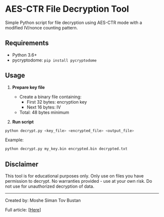 # AES-CTR File Decryption Tool

Simple Python script for file decryption using AES-CTR mode with a modified IV/nonce counting pattern.

## Requirements
- Python 3.6+
- pycryptodome: `pip install pycryptodome`

## Usage

1. **Prepare key file**
   - Create a binary file containing:
     - First 32 bytes: encryption key
     - Next 16 bytes: IV
   - Total: 48 bytes minimum

2. **Run script**
```bash
python decrypt.py <key_file> <encrypted_file> <output_file>
```

Example:
```bash
python decrypt.py my_key.bin encrypted.bin decrypted.txt
```

## Disclaimer

This tool is for educational purposes only. Only use on files you have permission to decrypt. No warranties provided - use at your own risk. Do not use for unauthorized decryption of data.

---
Created by: Moshe Siman Tov Bustan

Full article: [[Here](https://www.linkedin.com/pulse/unveiling-telegrams-view-once-feature-android-guide-siman-tov-bustan-ud5xf)]
